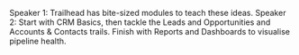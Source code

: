 Speaker 1: Trailhead has bite-sized modules to teach these ideas.
Speaker 2: Start with CRM Basics, then tackle the Leads and Opportunities and Accounts & Contacts trails. Finish with Reports and Dashboards to visualise pipeline health.
